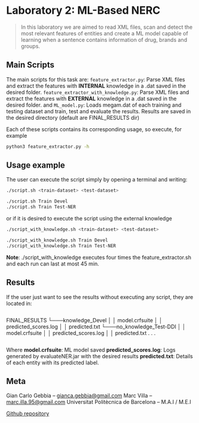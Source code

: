 
# Laboratory 2: ML-Based NERC
> In this laboratory we are aimed to read XML files, scan and detect the most relevant features of entities and create a ML model capable of learning when a sentence contains information of drug, brands and groups.




## Main Scripts
The main scripts for this task are: 
`feature_extractor.py`: Parse XML files and extract the features with **INTERNAL** knowledge in a .dat saved in the desired folder. 
`feature_extractor_with_knowledge.py`: Parse XML files and extract the features with **EXTERNAL** knowledge in a .dat saved in the desired folder.  and 
`ML_model.py`: Loads megam.dat of each training and testing dataset and train, test and evaluate the results. Results are saved in the desired directory (default are FINAL_RESULTS dir)

Each of these scripts contains its corresponding usage, so execute, for example 
```sh
python3 feature_extractor.py -h 
```

## Usage example

The user can execute the script simply by opening a terminal and writing:
```sh
./script.sh <train-dataset> <test-dataset>

./script.sh Train Devel 
./script.sh Train Test-NER
```
or if it is desired to execute the script using the external knowledge
```sh
./script_with_knowledge.sh <train-dataset> <test-dataset>

./script_with_knowledge.sh Train Devel 
./script_with_knowledge.sh Train Test-NER
```
**Note**: ./script_with_knowledge executes four times the feature_extractor.sh and each run can last at most 45 min. 

## Results
If the user just want to see the results without executing any script, they are located in: 
```
```
FINAL_RESULTS
└───knowledge_Devel
│   │   model.crfsuite
│   │   predicted_scores.log
│   │   predicted.txt
└───no_knowledge_Test-DDI
│   │   model.crfsuite
│   │   predicted_scores.log
│   │   predicted.txt
. . . 
```
```
Where
**model.crfsuite**: ML model saved
**predicted_scores.log**: Logs generated by evaluateNER.jar with the desired results
**predicted.txt**: Details of each entity with its predicted label.

## Meta

Gian Carlo Gebbia – gianca.gebbia@gmail.com 
Marc Villa –  marc.illa.95@gmail.com
Universitat Politècnica de Barcelona – M.A.I / M.E.I

[Github repository](https://github.com/GGebbia/AHLT_Labs)
